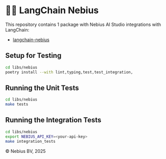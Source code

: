 # 🦜️🔗 LangChain Nebius

This repository contains 1 package with Nebius AI Studio integrations with LangChain:

- [langchain-nebius](PYPI_LINK)

## Setup for Testing

```bash
cd libs/nebius
poetry install --with lint,typing,test,test_integration,
```

## Running the Unit Tests

```bash
cd libs/nebius
make tests
```

## Running the Integration Tests

```bash
cd libs/nebius
export NEBIUS_API_KEY=<your-api-key>
make integration_tests
```

© Nebius BV, 2025